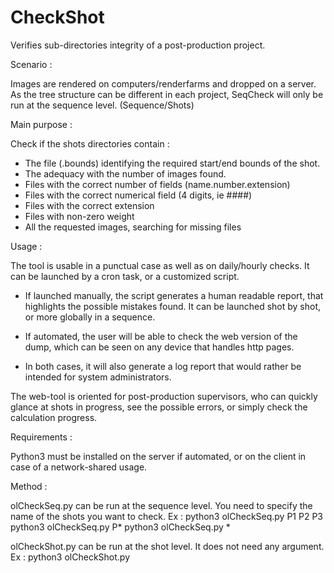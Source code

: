 # CheckShot
Verifies sub-directories integrity of a post-production project.

Scenario :

  Images are rendered on computers/renderfarms and dropped on a server.
  As the tree structure can be different in each project, SeqCheck
  will only be run at the sequence level. (Sequence/Shots)

Main purpose : 

  Check if the shots directories contain :
- The file (.bounds) identifying the required start/end bounds of the shot.
- The adequacy with the number of images found.
- Files with the correct number of fields (name.number.extension)
- Files with the correct numerical field (4 digits, ie ####)
- Files with the correct extension
- Files with non-zero weight
- All the requested images, searching for missing files

Usage :

  The tool is usable in a punctual case as well as on daily/hourly checks.
It can be launched by a cron task, or a customized script.

- If launched manually, the script generates a human readable report,
that highlights the possible mistakes found.
It can be launched shot by shot, or more globally in a sequence.

- If automated, the user will be able to check the web version
of the dump, which can be seen on any device that handles http pages.

- In both cases, it will also generate a log report that would rather
be intended for system administrators.

The web-tool is oriented for post-production supervisors, who can quickly
glance at shots in progress, see the possible errors, or simply check
the calculation progress.

Requirements :

  Python3 must be installed on the server if automated, 
  or on the client in case of a network-shared usage.

Method :

  olCheckSeq.py can be run at the sequence level.
  You need to specify the name of the shots you want to check.
  Ex :
       python3 olCheckSeq.py P1 P2 P3
       python3 olCheckSeq.py P*
       python3 olCheckSeq.py *

  olCheckShot.py can be run at the shot level.
  It does not need any argument.
  Ex :
       python3 olCheckShot.py
